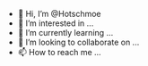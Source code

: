 - 👋 Hi, I’m @Hotschmoe
- 👀 I’m interested in ...
- 🌱 I’m currently learning ...
- 💞️ I’m looking to collaborate on ...
- 📫 How to reach me ...

<!---
Hotschmoe/Hotschmoe is a ✨ special ✨ repository because its `README.md` (this file) appears on your GitHub profile.
You can click the Preview link to take a look at your changes.
--->
